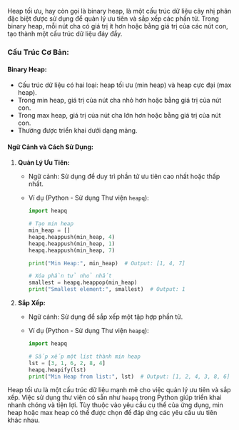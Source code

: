Heap tối ưu, hay còn gọi là binary heap, là một cấu trúc dữ liệu cây nhị phân đặc biệt được sử dụng để quản lý ưu tiên và sắp xếp các phần tử. Trong binary heap, mỗi nút cha có giá trị ít hơn hoặc bằng giá trị của các nút con, tạo thành một cấu trúc dữ liệu đáy đầy.

### Cấu Trúc Cơ Bản:

#### Binary Heap:

- Cấu trúc dữ liệu có hai loại: heap tối ưu (min heap) và heap cực đại (max heap).
- Trong min heap, giá trị của nút cha nhỏ hơn hoặc bằng giá trị của nút con.
- Trong max heap, giá trị của nút cha lớn hơn hoặc bằng giá trị của nút con.
- Thường được triển khai dưới dạng mảng.

#### Ngữ Cảnh và Cách Sử Dụng:

1. **Quản Lý Ưu Tiên:**

   - Ngữ cảnh: Sử dụng để duy trì phần tử ưu tiên cao nhất hoặc thấp nhất.
   - Ví dụ (Python - Sử dụng Thư viện `heapq`):

     ```python
     import heapq

     # Tạo min heap
     min_heap = []
     heapq.heappush(min_heap, 4)
     heapq.heappush(min_heap, 1)
     heapq.heappush(min_heap, 7)

     print("Min Heap:", min_heap)  # Output: [1, 4, 7]

     # Xóa phần tử nhỏ nhất
     smallest = heapq.heappop(min_heap)
     print("Smallest element:", smallest)  # Output: 1
     ```

2. **Sắp Xếp:**

   - Ngữ cảnh: Sử dụng để sắp xếp một tập hợp phần tử.
   - Ví dụ (Python - Sử dụng Thư viện `heapq`):

     ```python
     import heapq

     # Sắp xếp một list thành min heap
     lst = [3, 1, 6, 2, 8, 4]
     heapq.heapify(lst)
     print("Min Heap from list:", lst)  # Output: [1, 2, 4, 3, 8, 6]
     ```

Heap tối ưu là một cấu trúc dữ liệu mạnh mẽ cho việc quản lý ưu tiên và sắp xếp. Việc sử dụng thư viện có sẵn như `heapq` trong Python giúp triển khai nhanh chóng và tiện lợi. Tùy thuộc vào yêu cầu cụ thể của ứng dụng, min heap hoặc max heap có thể được chọn để đáp ứng các yêu cầu ưu tiên khác nhau.
